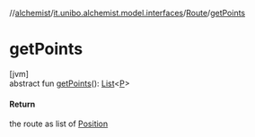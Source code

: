 //[alchemist](../../../index.md)/[it.unibo.alchemist.model.interfaces](../index.md)/[Route](index.md)/[getPoints](get-points.md)

# getPoints

[jvm]\
abstract fun [getPoints](get-points.md)(): [List](https://docs.oracle.com/javase/8/docs/api/java/util/List.html)<[P](../../it.unibo.alchemist.model.implementations.layers/-step-layer/index.md)>

#### Return

the route as list of [Position](../-position/index.md)
